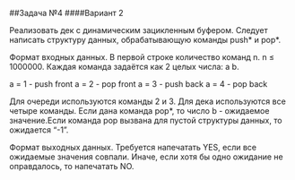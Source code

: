 ##Задача №4
####Вариант 2

Реализовать дек с динамическим зацикленным буфером.
Cледует написать структуру данных, обрабатывающую команды push* и pop*.

Формат входных данных.
В первой строке количество команд n. n ≤ 1000000.
Каждая команда задаётся как 2 целых числа: a b.

a = 1 - push front
a = 2 - pop front
a = 3 - push back
a = 4 - pop back

Для очереди используются команды 2 и 3. Для дека используются все четыре команды.
Если дана команда pop*, то число b - ожидаемое значение.Если команда pop вызвана для пустой структуры данных, то ожидается “-1”.

Формат выходных данных.
Требуется напечатать YES, если все ожидаемые значения совпали. Иначе, если хотя бы одно ожидание не оправдалось, то напечатать NO.
